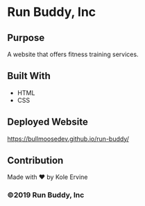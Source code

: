 # Run Buddy, Inc

## Purpose
A website that offers fitness training services. 

## Built With
* HTML
* CSS

## Deployed Website
https://bullmoosedev.github.io/run-buddy/

## Contribution
Made with ❤️ by Kole Ervine

### ©️2019 Run Buddy, Inc 
